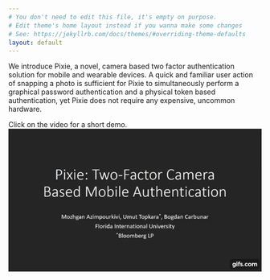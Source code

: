 ```yaml
---
# You don't need to edit this file, it's empty on purpose.
# Edit theme's home layout instead if you wanna make some changes
# See: https://jekyllrb.com/docs/themes/#overriding-theme-defaults
layout: default
---
```


We introduce Pixie, a novel, camera based two factor authentication solution for mobile and wearable devices. A quick and familiar user action of snapping a photo is sufficient for Pixie to simultaneously perform a graphical password authentication and a physical token based authentication, yet Pixie does not require any expensive, uncommon hardware.

Click on the video for a short demo.
[![Demo](images/pixie_frame.gif)](https://youtu.be/tWepolcXUJg)
